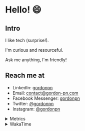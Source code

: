 # Hello! 😄

## Intro

I like tech (surprise!).

I'm curious and resourceful.

Ask me anything, I'm friendly!

## Reach me at

- LinkedIn: [gordonpn](https://www.linkedin.com/in/gordonpn/)
- Email: [contact@gordon-pn.com](mailto:contact@gordon-pn.com)
- Facebook Messenger: [gordonpn](https://www.messenger.com/t/Gordonpn)
- Twitter: [@gordonpn](https://twitter.com/Gordonpn)
- Instagram: [@gordonpn](https://www.instagram.com/gordonpn/)

<details>
  <summary>Metrics</summary>

  <img align="center" src="https://github.com/gordonpn/gordonpn/blob/master/github-metrics.svg" alt="GitHub Metrics">

</details>

<details>
  <summary>WakaTime</summary>

  <!--START_SECTION:waka-->
![Code Time](http://img.shields.io/badge/Code%20Time-0%20secs-blue)

![Profile Views](http://img.shields.io/badge/Profile%20Views-0-blue)

**🐱 My GitHub Data** 

> 🏆 387 Contributions in the Year 2022
 > 
> 📦 139.3 kB Used in GitHub's Storage 
 > 
> 🚫 Not Opted to Hire
 > 
> 📜 33 Public Repositories 
 > 
> 🔑 14 Private Repositories  
 > 
**I'm an Early 🐤** 

```text
🌞 Morning    186 commits    █████░░░░░░░░░░░░░░░░░░░░   20.04% 
🌆 Daytime    345 commits    █████████░░░░░░░░░░░░░░░░   37.18% 
🌃 Evening    357 commits    █████████░░░░░░░░░░░░░░░░   38.47% 
🌙 Night      40 commits     █░░░░░░░░░░░░░░░░░░░░░░░░   4.31%

```
📅 **I'm Most Productive on Wednesday** 

```text
Monday       148 commits    ████░░░░░░░░░░░░░░░░░░░░░   15.95% 
Tuesday      140 commits    ███░░░░░░░░░░░░░░░░░░░░░░   15.09% 
Wednesday    208 commits    █████░░░░░░░░░░░░░░░░░░░░   22.41% 
Thursday     125 commits    ███░░░░░░░░░░░░░░░░░░░░░░   13.47% 
Friday       129 commits    ███░░░░░░░░░░░░░░░░░░░░░░   13.9% 
Saturday     62 commits     █░░░░░░░░░░░░░░░░░░░░░░░░   6.68% 
Sunday       116 commits    ███░░░░░░░░░░░░░░░░░░░░░░   12.5%

```


📊 **This Week I Spent My Time On** 

```text
⌚︎ Time Zone: America/Toronto

💬 Programming Languages: 
Bash                     3 hrs 56 mins       ████████░░░░░░░░░░░░░░░░░   35.12% 
YAML                     3 hrs 23 mins       ███████░░░░░░░░░░░░░░░░░░   30.21% 
Other                    2 hrs 53 mins       ██████░░░░░░░░░░░░░░░░░░░   25.71% 
Python                   46 mins             █░░░░░░░░░░░░░░░░░░░░░░░░   6.84% 
Docker                   6 mins              ░░░░░░░░░░░░░░░░░░░░░░░░░   1.02%

🔥 Editors: 
VS Code                  11 hrs 13 mins      █████████████████████████   100.0%

🐱‍💻 Projects: 
server-services-configs  6 hrs 20 mins       ██████████████░░░░░░░░░░░   56.46% 
maplelegends-vote-reminde3 hrs 45 mins       ████████░░░░░░░░░░░░░░░░░   33.48% 
dotfiles                 56 mins             ██░░░░░░░░░░░░░░░░░░░░░░░   8.31% 
personal-site            11 mins             ░░░░░░░░░░░░░░░░░░░░░░░░░   1.75%

💻 Operating System: 
Mac                      11 hrs 13 mins      █████████████████████████   100.0%

```

**I Mostly Code in JavaScript** 

```text
JavaScript               10 repos            ████░░░░░░░░░░░░░░░░░░░░░   18.87% 
Java                     10 repos            ████░░░░░░░░░░░░░░░░░░░░░   18.87% 
Python                   7 repos             ███░░░░░░░░░░░░░░░░░░░░░░   13.21% 
Ruby                     4 repos             ██░░░░░░░░░░░░░░░░░░░░░░░   7.55% 
TypeScript               4 repos             ██░░░░░░░░░░░░░░░░░░░░░░░   7.55%

```


**Timeline**

![Chart not found](https://raw.githubusercontent.com/gordonpn/gordonpn/master/charts/bar_graph.png) 


 Last Updated on 06/07/2022 04:54:46 UTC
<!--END_SECTION:waka-->
</details>
